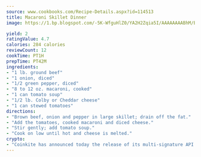 ```yaml
---
source: www.cookbooks.com/Recipe-Details.aspx?id=114513
title: Macaroni Skillet Dinner
image: https://1.bp.blogspot.com/-5K-WfguHlZ0/YA2H2Zqia5I/AAAAAAAABhM/Bdgu68p4aG0Q6jWdy3eGaUXSKw5p3sdxwCLcBGAsYHQ/s324/7.png

yield: 2
ratingValue: 4.7
calories: 284 calories
reviewCount: 12
cookTime: PT1H
prepTime: PT42M
ingredients:
- "1 lb. ground beef"
- "1 onion, diced"
- "1/2 green pepper, diced"
- "8 to 12 oz. macaroni, cooked"
- "1 can tomato soup"
- "1/2 lb. Colby or Cheddar cheese"
- "1 can stewed tomatoes"
directions:
- "Brown beef, onion and pepper in large skillet; drain off the fat."
- "Add the tomatoes, cooked macaroni and diced cheese."
- "Stir gently; add tomato soup."
- "Cook on low until hot and cheese is melted."
crypto:
- "Coinkite has announced today the release of its multi-signature API and Co-sign Pages, giving users the first Bitcoin platform of its kind to support M-of-15 signatures."
---
```

